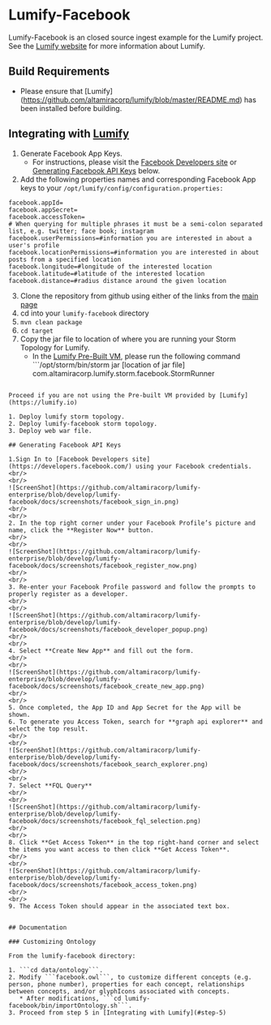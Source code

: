 # Lumify-Facebook

Lumify-Facebook is an closed source ingest example for the Lumify project. See the [Lumify website](http://lumify.io) for more information about Lumify.

## Build Requirements

* Please ensure that [Lumify] (https://github.com/altamiracorp/lumify/blob/master/README.md) has been installed before building.

## Integrating with [Lumify](https://lumify.io)

1. Generate Facebook App Keys.
   * For instructions, please visit the [Facebook Developers site](https://developers.facebook.com/) or [Generating Facebook API Keys](#generating-facebook-api-keys) below.
2. Add the following properties names and corresponding Facebook App keys to your ```/opt/lumify/config/configuration.properties:```

```
facebook.appId=
facebook.appSecret=
facebook.accessToken=
# When querying for multiple phrases it must be a semi-colon separated list, e.g. twitter; face book; instagram
facebook.userPermissions=#information you are interested in about a user's profile
facebook.locationPermissions=#information you are interested in about posts from a specified location
facebook.longitude=#longitude of the interested location
facebook.latitude=#latitude of the interested location
facebook.distance=#radius distance around the given location
```

3. Clone the repository from github using either of the links from the [main page](https://github.com/altamiracorp/lumify-facebook)
4. cd into your ```lumify-facebook``` directory
5. <a name="step-5"/>```mvn clean package```
6. ```cd target```
7. Copy the jar file to location of where you are running your Storm Topology for Lumify.
   * In the [Lumify Pre-Built VM](https://github.com/altamiracorp/lumify/blob/master/docs/PREBUILT_VM.md), please run the following command ```/opt/storm/bin/storm jar
   [location of jar file]
   com.altamiracorp.lumify.storm.facebook.StormRunner
```

Proceed if you are not using the Pre-built VM provided by [Lumify](https://lumify.io)

1. Deploy lumify storm topology.
2. Deploy lumify-facebook storm topology.
3. Deploy web war file.

## Generating Facebook API Keys

1.Sign In to [Facebook Developers site](https://developers.facebook.com/) using your Facebook credentials.
<br/>
<br/>
![ScreenShot](https://github.com/altamiracorp/lumify-enterprise/blob/develop/lumify-facebook/docs/screenshots/facebook_sign_in.png)
<br/>
<br/>
2. In the top right corner under your Facebook Profile’s picture and name, click the **Register Now** button.
<br/>
<br/>
![ScreenShot](https://github.com/altamiracorp/lumify-enterprise/blob/develop/lumify-facebook/docs/screenshots/facebook_register_now.png)
<br/>
<br/>
3. Re-enter your Facebook Profile password and follow the prompts to properly register as a developer.
<br/>
<br/>
![ScreenShot](https://github.com/altamiracorp/lumify-enterprise/blob/develop/lumify-facebook/docs/screenshots/facebook_developer_popup.png)
<br/>
<br/>
4. Select **Create New App** and fill out the form.
<br/>
<br/>
![ScreenShot](https://github.com/altamiracorp/lumify-enterprise/blob/develop/lumify-facebook/docs/screenshots/facebook_create_new_app.png)
<br/>
<br/>
5. Once completed, the App ID and App Secret for the App will be shown.
6. To generate you Access Token, search for **graph api explorer** and select the top result.
<br/>
<br/>
![ScreenShot](https://github.com/altamiracorp/lumify-enterprise/blob/develop/lumify-facebook/docs/screenshots/facebook_search_explorer.png)
<br/>
<br/>
7. Select **FQL Query**
<br/>
<br/>
![ScreenShot](https://github.com/altamiracorp/lumify-enterprise/blob/develop/lumify-facebook/docs/screenshots/facebook_fql_selection.png)
<br/>
<br/>
8. Click **Get Access Token** in the top right-hand corner and select the items you want access to then click **Get Access Token**.
<br/>
<br/>
![ScreenShot](https://github.com/altamiracorp/lumify-enterprise/blob/develop/lumify-facebook/docs/screenshots/facebook_access_token.png)
<br/>
<br/>
9. The Access Token should appear in the associated text box.


## Documentation

### Customizing Ontology

From the lumify-facebook directory:

1. ```cd data/ontology```.
2. Modify ```facebook.owl```, to customize different concepts (e.g. person, phone number), properties for each concept, relationships between concepts, and/or glyphIcons associated with concepts.
   * After modifications, ```cd lumify-facebook/bin/importOntology.sh```.
3. Proceed from step 5 in [Integrating with Lumify](#step-5)

